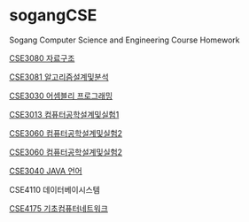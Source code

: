 # sogangCSE
Sogang Computer Science and Engineering Course Homework


[CSE3080 자료구조](https://github.com/yuyi5187/sogangCSE/tree/main/CSE3080)

[CSE3081 알고리즘설계및분석](https://github.com/yuyi5187/sogangCSE/tree/main/CSE3081)


[CSE3030 어셈블리 프로그래밍](https://github.com/yuyi5187/sogangCSE/tree/main/CSE3030)

[CSE3013 컴퓨터공학설계및실험1](https://github.com/yuyi5187/sogangCSE/tree/main/CSE3013)

[CSE3060 컴퓨터공학설계및실험2](https://github.com/yuyi5187/sogangCSE/tree/main/CSE3016_1)

[CSE3060 컴퓨터공학설계및실험2](https://github.com/yuyi5187/sogangCSE/tree/main/CSE3060_2)


[CSE3040 JAVA 언어](https://github.com/yuyi5187/sogangCSE/tree/main/CSE3040)

CSE4110 데이터베이시스템

[CSE4175 기초컴퓨터네트워크](https://github.com/yuyi5187/sogangCSE/tree/main/CSE4175)

